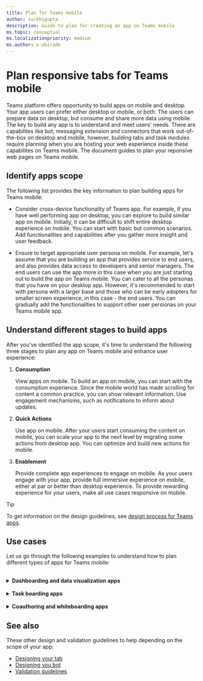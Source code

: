 ```yaml
---
title: Plan for Teams mobile
author: surbhigupta
description: Guide to plan for creating an app on Teams mobile 
ms.topic: conceptual
ms.localizationpriority: medium
ms.author: v-abirade
---
```

# Plan responsive tabs for Teams mobile

 Teams platform offers opportunity to build apps on mobile and desktop. Your app users can prefer either desktop or mobile, or both. The users can prepare data on desktop, but consume and share more data using mobile. The key to build any app is to understand and meet users' needs. There are capabilites like bot, messaging extension and connectors that work out-of-the-box on desktop and mobile, however, building tabs and task modules require planning when you are hosting your web experience inside these capabilites on Teams mobile. The document guides to plan your reponsive web pages on Teams mobile. 

## Identify apps scope

The following list provides the key information to plan building apps for Teams mobile:

* Consider cross-device functionality of Teams app. For example, if you have well performing app on desktop, you can explore to build similar app on mobile. Initially, it can be difficult to shift entire desktop experience on mobile. You can start with basic but common scenarios. Add functionalities and capabilities after you gather more insight and user feedback.

* Ensure to target appropriate user persona on mobile. For example, let's assume that you are building an app that provides service to end users, and also provides data access to developers and senior managers. The end users can use the app more in this case when you are just starting out to build the app on Teams mobile. You can cater to all the personas that you have on your desktop app. However, it's recommended to start with persona with a larger base and those who can be early adopters for smaller screen experience, in this case - the end users. You can gradually add the functionalities to support other user persionas on your Teams mobile app.

## Understand different stages to build apps

After you've identified the app scope, it's time to understand the following three stages to plan any app on Teams mobile and enhance user experience:

1. **Consumption**

   View apps on mobile. To build an app on mobile, you can start with the consumption experience. Since the mobile world has made scrolling for content a common practice, you can show relevant information. Use engagement mechanisms, such as notifications to inform about updates.

2. **Quick Actions**

   Use app on mobile. After your users start consuming the content on mobile, you can scale your app to the next level by migrating some actions from desktop app. You can optimize and build new actions for mobile.

3. **Enablement**

   Provide complete app experiences to engage on mobile. As your users engage with your app, provide full immersive experience on mobile, either at par or better than desktop experience. To provide rewarding experience for your users, make all use cases responsive on mobile.

> [!TIP]
> To get information on the design guidelines, see [design process for Teams apps](design-teams-app-process.md).

## Use cases

Let us go through the following examples to understand how to plan different types of apps for Teams mobile:

<br>

<details>

<summary><b>Dashboarding and data visualization apps</b></summary>

You can understand how to plan for dashboarding and data visualization apps on Teams mobile platform.

**Consumption**

In the first stage, you can implement the most basic consumption experience to view data. The primary purpose of any app in this domain is to show data in the form of visualizations. In your app, you can show recently viewed visualizations on desktop, or the list of all the charts authorized for the users. After creating dashboards on desktop, users can access the information using mobile. You can show a detailed view of any chart clicked by the user in the form of an expanded view inside your tabs or by leveraging task modules. 

You can show the following information: 

* Dashboards and summaries
* Data visuals, maps, and infographics
* Charts, graphs, and tables 

![Dashboarding and data visualization apps consumption](../../assets/images/app-fundamentals/dashboarding-and-data-visualization-apps-consumption.png)

**Quick actions**

In the second stage, the users can work on the existing charts and visuals from desktop experience. You can introduce following actions:

* Search content
* Filter data
* Create bookmarks

![Dashboarding and data visualization apps quick actions](../../assets/images/app-fundamentals/dashboarding-and-data-visualization-apps-quick-actions.png)

**Enablement**

In the third stage, enable users to create content such as, charts and graphics from scratch. Ensure to introduce all the capabilities in your app for mobile. You can also use task modules to deep dive into specific data items that require more detailed view.

You can provide following access to users:
* Modify title and description
* Insert data items to create visualizations
* Share visualizations in channels and groups or share them via emails, activity feed etc.

![Dashboarding and data visualization apps enablement](../../assets/images/app-fundamentals/dashboarding-and-data-visualization-apps-enablement.png)


<br>

</details>

<br>

<details>

<summary><b>Task boarding apps</b></summary>

You can understand how to plan task boarding apps on Teams mobile platform.

**Consumption**

In the first stage, your app can show the list of tasks to the user in a vertical stack. If there are multiple categories of tasks such as Planned, Active, Closed etc., show these in the form of headers to see the grouped tasks.  

![Task boarding apps consumption](../../assets/images/app-fundamentals/taskboarding-apps-consumption.png)

**Quick actions**

In the second stage, you can provide the following app actions to users:
* Create tasks or items. You may want to display the task creation screen with just the mandatory fields to reduce the cognitive load for the users.
* Change the board type or view
* Review tasks in detail by expanding the view. Use task modules to see detailed view
* Move around the tasks into multiple categories 
* Share relevant tasks in chats and channels or via emails and acitvity feed

![Task boarding apps quick actions](../../assets/images/app-fundamentals/taskboarding-apps-quick-actions.png)

**Enablement**

In the third stage, you can enable users' experience with the following activities:
* Add new projects and boards
* Users should be able to add and modify categories (say Active, Closed, Blocked etc.) 
* The ability to have meaningful conversations around tasks in the form of comments can be provided to the users.
* Configuration abilities - Users should be able to configure the tasks for comments, attachments, sharing and other complex features.

![Task boarding apps enablement](../../assets/images/app-fundamentals/taskboarding-apps-enablement.png)
<br>

</details>

<br>

<details>

<summary><b>Coauthoring and whiteboarding apps</b></summary>

You can understand how to plan coauthoring and whiteboarding apps on Teams mobile platform.

**Consumption**

In the first stage, you can consider desktop experience to show the content and assets in your app.  In this stage, you can show the following functions:

* Comments or feedback
* Zoom in or out
* Current stage or progress on a pending document

![Coauthoring and whiteboarding apps consumption](../../assets/images/app-fundamentals/coauthoring-and-whiteboarding-apps-consumption.png)

**Quick Actions**
In the second stage, you can introduce the following actions in this stage:

* Allow users to create new board for collaboration or new documents for signing.
* Sharing of boards (both internal and external users) 
* Configure admin permissions such as permitting others to comment, attach files etc.

> [!TIP]
> You expose actions, which can be shown easily on the small screens.

![Coauthoring and whiteboarding apps quick actions](../../assets/images/app-fundamentals/coauthoring-and-whiteboarding-apps-quick-actions.png)

**Enablement**

In the third stage, provide complete experience to your users. You can enable users to create new content and assets with the following features:

* Adding text, shapes, and quick notes
* Moving around content
* Adding layers and filters
* Delete, Undo and Redo operations 
* Access camera and microphone using JS SDK APIs

![Coauthoring and whiteboarding apps enablement](../../assets/images/app-fundamentals/coauthoring-and-whiteboarding-apps-enablement.png)

<br>

</details>

## See also

These other design and validation guidelines to help depending on the scope of your app:

* [Designing your tab](../../tabs/design/tabs.md)
* [Designing you bot](../../bots/design/bots.md)
* [Validation guidelines](../deploy-and-publish/appsource/prepare/teams-store-validation-guidelines.md)
